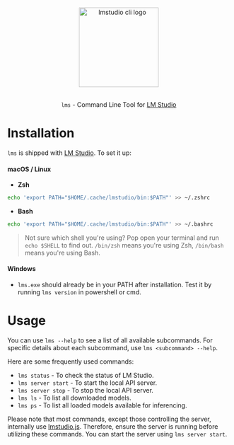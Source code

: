 <p align="center">
  <br/>
  <picture> 
    <source media="(prefers-color-scheme: dark)" srcset="https://files.lmstudio.ai/lms-dark.png">
    <source media="(prefers-color-scheme: light)" srcset="https://files.lmstudio.ai/lms-light.png">
    <img alt="lmstudio cli logo" src="https://files.lmstudio.ai/lms-light.png" width="180">
  </picture>
  <br/>
  <br/>
</p>

<p align="center"><bold><code>lms</code> - Command Line Tool for <a href="https://lmstudio.ai/">LM Studio</a></bold></p>

# Installation

`lms` is shipped with [LM Studio](https://lmstudio.ai/). To set it up:

#### macOS / Linux

- **Zsh**

```bash
echo 'export PATH="$HOME/.cache/lmstudio/bin:$PATH"' >> ~/.zshrc
```

- **Bash**

```bash
echo 'export PATH="$HOME/.cache/lmstudio/bin:$PATH"' >> ~/.bashrc
```

> Not sure which shell you're using? Pop open your terminal and run `echo $SHELL` to find out. `/bin/zsh` means you're using Zsh, `/bin/bash` means you're using Bash.

#### Windows

- `lms.exe` should already be in your PATH after installation. Test it by running `lms version` in powershell or cmd.

# Usage

You can use `lms --help` to see a list of all available subcommands. For specific details about each subcommand, use `lms <subcommand> --help`.

Here are some frequently used commands:

- `lms status` - To check the status of LM Studio.
- `lms server start` - To start the local API server.
- `lms server stop` - To stop the local API server.
- `lms ls` - To list all downloaded models.
- `lms ps` - To list all loaded models available for inferencing.

Please note that most commands, except those controlling the server, internally use [lmstudio.js](https://github.com/lmstudio-ai/lmstudio.js). Therefore, ensure the server is running before utilizing these commands. You can start the server using `lms server start`.
